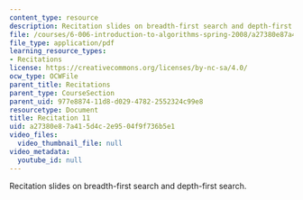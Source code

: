 ```yaml
---
content_type: resource
description: Recitation slides on breadth-first search and depth-first search.
file: /courses/6-006-introduction-to-algorithms-spring-2008/a27380e87a415d4c2e9504f9f736b5e1_recitation11.pdf
file_type: application/pdf
learning_resource_types:
- Recitations
license: https://creativecommons.org/licenses/by-nc-sa/4.0/
ocw_type: OCWFile
parent_title: Recitations
parent_type: CourseSection
parent_uid: 977e8874-11d8-d029-4782-2552324c99e8
resourcetype: Document
title: Recitation 11
uid: a27380e8-7a41-5d4c-2e95-04f9f736b5e1
video_files:
  video_thumbnail_file: null
video_metadata:
  youtube_id: null
---
```

Recitation slides on breadth-first search and depth-first search.